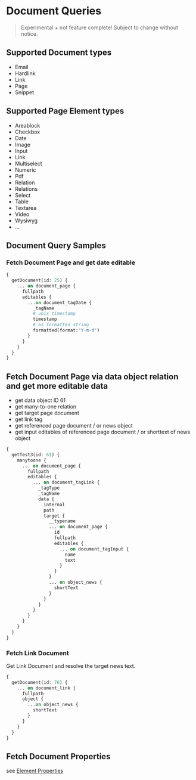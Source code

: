 # Document Queries

> Experimental + not feature complete! Subject to change without notice.

## Supported Document types

* Email
* Hardlink
* Link
* Page
* Snippet

## Supported Page Element types

* Areablock
* Checkbox
* Date
* Image
* Input
* Link
* Multiselect
* Numeric
* Pdf
* Relation
* Relations
* Select
* Table
* Textarea
* Video
* Wysiwyg
* ...

## Document Query Samples

### Fetch Document Page and get date editable

```graphql
{
  getDocument(id: 25) {
    ... on document_page {
      fullpath
      editables {
        ...on document_tagDate {
          _tagName
          # unix timestamp
          timestamp
          # as formatted string
          formatted(format:"Y-m-d")
        }
      }      
    }
  }
}
```

## Fetch Document Page via data object relation and get more editable data

* get data object ID 61
* get many-to-one relation
* get target page document
* get link tag
* get referenced page document / or news object
* get input editables of referenced page document / or shorttext of news object

```graphql
{
  getTest3(id: 61) {
    manytoone {
      ... on document_page {
        fullpath
        editables {
          ... on document_tagLink {
            _tagType
            _tagName
            data {
              internal
              path
              target {
                __typename
                ... on document_page {
                  id
                  fullpath
                  editables {
                    ... on document_tagInput {
                      name
                      text
                    }
                  }
                }
                ... on object_news {
                  shortText
                }
              }
            }
          }
        }
      }
    }
  }
}
```

### Fetch Link Document

Get Link Document and resolve the target news text.

```graphql
{
  getDocument(id: 76) {
    ... on document_link {
      fullpath
      object {
        ...on object_news {
          shortText
        }
      }      
    }
  }
}

```

## Fetch Document Properties

see [Element Properties](./11_Query_Samples/05_Sample_Element_Properties.md)
